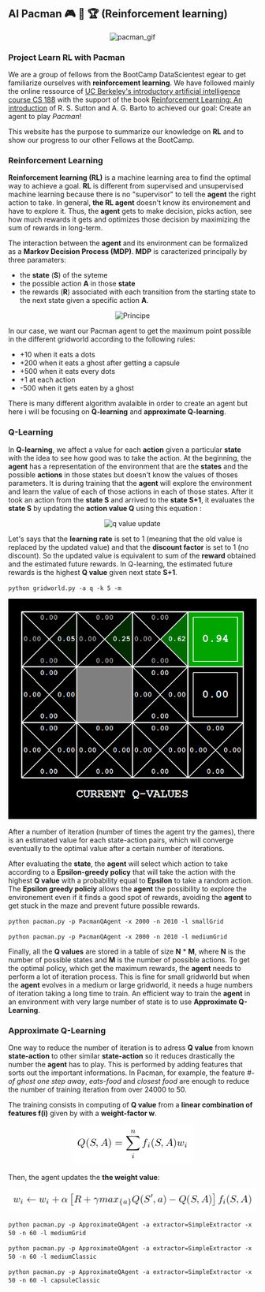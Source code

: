 
## AI Pacman :video_game: :space_invader: :trophy: (Reinforcement learning)
<p align="center">
  <img src="http://ai.berkeley.edu/images/pacman_game.gif" alt="pacman_gif"/>
</p>


### Project Learn RL with Pacman

We are a group of fellows from the BootCamp DataScientest egear to get familiarize ourselves with **reinforcement learning**.  We have followed mainly the online ressource of [UC Berkeley's introductory artificial intelligence course CS 188](http://ai.berkeley.edu/home.html) with the support of the book [Reinforcement Learning: An introduction](http://incompleteideas.net/book/bookdraft2017nov5.pdf) of R. S. Sutton and A. G. Barto to achieved our goal: Create an agent to play _Pacman_!

This website has the purpose to summarize our knowledge on **RL** and to show our progress to our other Fellows at the BootCamp.

### Reinforcement Learning

**Reinforcement learning (RL)** is a machine learning area to find the optimal way to achieve a goal. **RL** is different from supervised and unsupervised machine learning because there is no "supervisor" to tell the **agent** the right action to take.
In general, **the RL agent** doesn't know its environement and have to explore it. Thus, the **agent** gets to make decision, picks action, see how much rewards it gets and optimizes those decision by maximizing the sum of rewards in long-term.

The interaction between the **agent** and its environment can be formalized as a **Markov Decision Process (MDP)**. **MDP** is caracterized principally by three paramaters:
- the **state** (**S**) of the syteme
- the possible action **A** in those **state**
- the rewards (**R**) associated with each transition from the starting state to the next state given a specific action **A**.

<p align="center">
  <img src="https://cdn-images-1.medium.com/max/1600/1*Z2yMvuQ1-t5Ol1ac_W4dOQ.png" alt="Principe"/>
 </p>
  
In our case, we want our Pacman agent to get the maximum point possible in the different gridworld according to the following rules:
- +10 when it eats a dots
- +200 when it eats a ghost after getting a capsule
- +500 when it eats every dots
- +1 at each action
- -500 when it gets eaten by a ghost

There is many different algorithm avalaible in order to create an agent but here i will be focusing on **Q-learning** and **approximate Q-learning**.

### Q-Learning

In **Q-learning**, we affect a value for each **action** given a particular **state** with the idea to see how good was to take the action. At the beginning, the **agent** has a representation of the environment that are the **states** and the possible **actions** in those states but doesn't know the values of thoses parameters. It is during training that the **agent** will explore the environment and learn the value of each of those actions in each of those states. After it took an action from the **state S** and arrived to the **state S+1**, it evaluates the **state S** by updating the **action value Q** using this equation :

<p align="center">
  <img src="https://cdn-images-1.medium.com/max/800/0*q8Dnp4guvDD230if." alt="q value update"/>
 </p>

Let's says that the **learning rate** is set to 1 (meaning that the old value is replaced by the updated value) and that the **discount factor** is set to 1 (no discount). So the updated value is equivalent to sum of the **reward** obtained and the estimated future rewards. In Q-learning, the estimated future rewards is the highest **Q value** given next state **S+1**.

`python gridworld.py -a q -k 5 -m`
<p align="center">
  <img src="https://github.com/MevaeR/MevaeR.github.io/blob/MevaeR-patch-2/exemple_q-learning.png" alt="q value update"/>
 </p>
After a number of iteration (number of times the agent try the games), there is an estimated value for each state-action pairs, which will converge eventually to the optimal value after a certain number of iterations.

After evaluating the **state**, the **agent** will select which action to take according to a **Epsilon-greedy policy** that will take the action with the highest **Q value** with a probability equal to **Epsilon** to take a random action. The **Epsilon greedy policiy** allows the **agent** the possibility to explore the environement even if it finds a good spot of rewards, avoiding the **agent** to get stuck in the maze and prevent future possible rewards.

`python pacman.py -p PacmanQAgent -x 2000 -n 2010 -l smallGrid `


`python pacman.py -p PacmanQAgent -x 2000 -n 2010 -l mediumGrid `

Finally, all the **Q values** are stored in a table of size **N** * **M**, where **N** is the number of possible states and **M** is the number of possible actions. To get the optimal policy, which get the maximum rewards, the **agent** needs to perform a lot of iteration process. This is fine for small gridworld but when the **agent** evolves in a medium or large gridworld, it needs a huge numbers of iteration taking a long time to train. An efficient way to train the **agent** in an environment with very large number of state is to use **Approximate Q-Learning**.

### Approximate Q-Learning

One way to reduce the number of iteration is to adress **Q value** from known **state-action** to other similar **state-action** so it reduces drastically the number the **agent** has to play. This is performed by adding features that sorts out the important informations. In Pacman, for example, the feature _#-of ghost one step away_, _eats-food_ and _closest food_ are enough to reduce the number of training iteration from over 24000 to 50.

The training consists in computing of **Q value** from a **linear combination of features f(i)** given by with a **weight-factor w**.
<p align="center">
  <img src="https://github.com/MevaeR/MevaeR.github.io/blob/MevaeR-patch-2/Q-Linear%20comb.png?raw=true" alt="Q linear combination features"/>
 </p>
 
Then, the agent updates the **the weight value**:
<p align="center">
  <img src="https://github.com/MevaeR/MevaeR.github.io/blob/MevaeR-patch-2/update%20w.png?raw=true" alt="update weight"/>
 </p>

`python pacman.py -p ApproximateQAgent -a extractor=SimpleExtractor -x 50 -n 60 -l mediumGrid `

`python pacman.py -p ApproximateQAgent -a extractor=SimpleExtractor -x 50 -n 60 -l mediumClassic`

`python pacman.py -p ApproximateQAgent -a extractor=SimpleExtractor -x 50 -n 60 -l capsuleClassic`
